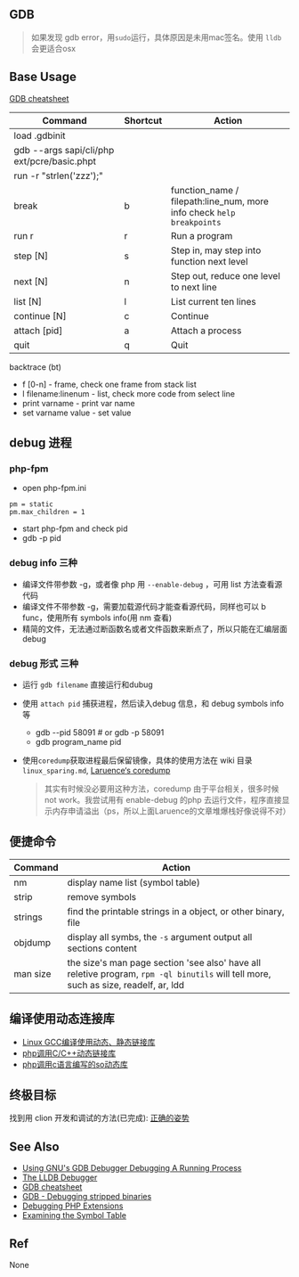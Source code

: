 GDB
---
> 如果发现 gdb error，用`sudo`运行，具体原因是未用mac签名。使用 `lldb` 会更适合osx

## Base Usage
[GDB cheatsheet](http://darkdust.net/files/GDB%20Cheat%20Sheet.pdf)

| Command | Shortcut | Action |
| --- | --- | --- |
| load .gdbinit     | | |
| gdb --args sapi/cli/php ext/pcre/basic.phpt | | |
| run -r "strlen('zzz');" | | |
| break | b | function_name / filepath:line_num, more info check `help breakpoints` |
| run r | r | Run a program |
| step [N] | s | Step in, may step into function next level |
| next [N] | n | Step out, reduce one level to next line  |
| list [N] | l | List current ten lines |
| continue [N] | c | Continue |
| attach [pid] | a | Attach a process |
| quit | q | Quit |

backtrace (bt) 
- f [0-n] - frame, check one frame from stack list
- l filename:linenum - list, check more code from select line
- print varname - print var name
- set varname value - set value


## debug 进程

### php-fpm
- open php-fpm.ini
```
pm = static
pm.max_children = 1
```
- start php-fpm and check pid
- gdb -p pid

### debug info 三种
- 编译文件带参数 -g，或者像 php 用 `--enable-debug` ，可用 list 方法查看源代码
- 编译文件不带参数 -g，需要加载源代码才能查看源代码，同样也可以 b func，使用所有 symbols info(用 nm 查看)
- 精简的文件，无法通过断函数名或者文件函数来断点了，所以只能在汇编层面 debug

### debug 形式 三种
- 运行 `gdb filename` 直接运行和dubug
- 使用 `attach pid` 捕获进程，然后读入debug 信息，和 debug symbols info 等
    - gdb --pid 58091 # or gdb -p 58091
    - gdb program_name pid
- 使用`coredump`获取进程最后保留镜像，具体的使用方法在 wiki 目录 `linux_sparing.md`, [Laruence‘s coredump](http://www.laruence.com/2011/06/23/2057.html)

    > 其实有时候没必要用这种方法，coredump 由于平台相关，很多时候 not work。我尝试用有 enable-debug 的php 去运行文件，程序直接显示内存申请溢出（ps，所以上面Laruence的文章堆爆栈好像说得不对）


## 便捷命令
| Command | Action |
| --- | --- |
| nm      | display name list (symbol table) |
| strip   | remove symbols |
| strings | find the printable strings in a object, or other binary, file |
| objdump | display all symbs, the `-s` argument output all sections content |
| man size | the size's man page section 'see also' have all reletive program, `rpm -ql binutils` will tell more, such as size, readelf, ar, ldd |

## 编译使用动态连接库
- [Linux GCC编译使用动态、静态链接库](http://blog.csdn.net/a600423444/article/details/7206015)
- [php调用C/C++动态链接库](http://www.jianshu.com/p/9a64df6bb7af)
- [php调用c语言编写的so动态库](http://blog.csdn.net/wzhwho/article/details/6949297)

## 终极目标
找到用 clion 开发和调试的方法(已完成): [正确的姿势](https://segmentfault.com/q/1010000004360090)

## See Also
- [Using GNU's GDB Debugger Debugging A Running Process](http://dirac.org/linux/gdb/06-Debugging_A_Running_Process.php)
- [The LLDB Debugger](http://lldb.llvm.org/lldb-gdb.html)
- [GDB cheatsheet](http://darkdust.net/files/GDB%20Cheat%20Sheet.pdf)
- [GDB - Debugging stripped binaries](http://felix.abecassis.me/2012/08/gdb-debugging-stripped-binaries/)
- [Debugging PHP Extensions](https://github.com/rcousens/packer-php7-dev/blob/master/doc/02-debug-php-extension.md)
- [Examining the Symbol Table](https://ftp.gnu.org/old-gnu/Manuals/gdb-5.1.1/html_node/gdb_109.html)


## Ref
None
